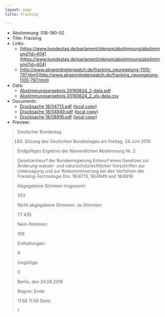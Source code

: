 ```yaml
---
layout: page
title: Fracking

---
```


* Abstimmung: 018-180-02
* Title: Fracking
* Links: 
    * [https://www.bundestag.de/parlament/plenum/abstimmung/abstimmung?id=404](https://www.bundestag.de/parlament/plenum/abstimmung/abstimmung?id=404)
    * [http://www.abgeordnetenwatch.de/fracking_neuregelung-1105-797.html](http://www.abgeordnetenwatch.de/fracking_neuregelung-1105-797.html)
* Data: 
    * [Abstimmungsergebnis 20160624_2-data.pdf](/abstimmungsliste/20160624_2-data.pdf)
    * [Abstimmungsergebnis 20160624_2_xls-data.csv](/abstimmungsliste/analyses/20160624_2_xls-data.csv)
* Documents: 
    * [Drucksache 18/04713.pdf](http://dip21.bundestag.de/dip21/btd/18/047/1804713.pdf) ([local copy](/abstimmungsdaten/018-180-02/1804713.pdf))
    * [Drucksache 18/04949.pdf](http://dip21.bundestag.de/dip21/btd/18/049/1804949.pdf) ([local copy](/abstimmungsdaten/018-180-02/1804949.pdf))
    * [Drucksache 18/08916.pdf](http://dip21.bundestag.de/dip21/btd/18/089/1808916.pdf) ([local copy](/abstimmungsdaten/018-180-02/1808916.pdf))
* Preview: 
> Deutscher Bundestag
> 
> 180. Sitzung des Deutschen Bundestages
> am Freitag, 24.Juni 2016
> 
> Endgültiges Ergebnis der Namentlichen Abstimmung Nr. 2
> 
> Gesetzentwurf der Bundesregierung
> Entwurf eines Gesetzes zur Änderung wasser- und naturschutzrechtlicher Vorschriften zur
> Untersagung und zur Risikominimierung bei den Verfahren der Fracking-Technologie
> Drs. 18/4713, 18/4949 und 18/8916
> 
> Abgegebene Stimmen insgesamt:
> 
> 553
> 
> Nicht abgegebene Stimmen:
> Ja-Stimmen:
> 
> 77
> 435
> 
> Nein-Stimmen:
> 
> 109
> 
> Enthaltungen:
> 
> 9
> 
> Ungültige:
> 
> 0
> 
> Berlin, den 24.06.2016
> 
> Beginn:
> Ende:
> 
> 11:56
> 11:59
> Seite:
> 
> 1
> 
> 

